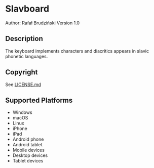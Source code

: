 Slavboard
==============
Author: Rafał Brudziński
Version 1.0

Description
-----------
The keyboard implements characters and diacritics appears in slavic phonetic languages.

Copyright
---------
See [LICENSE.md](LICENSE.md)

Supported Platforms
-------------------
 * Windows
 * macOS
 * Linux
 * iPhone
 * iPad
 * Android phone
 * Android tablet
 * Mobile devices
 * Desktop devices
 * Tablet devices

